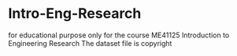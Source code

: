 # Intro-Eng-Research
for educational purpose only
for the course ME41125 Introduction to Engineering Research
The dataset file is copyright
